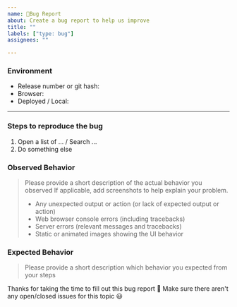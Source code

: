 ```yaml
---
name: 🐛Bug Report
about: Create a bug report to help us improve
title: ""
labels: ["type: bug"]
assignees: ""

---
```


### Environment

 * Release number or git hash: 
 * Browser: 
 * Deployed / Local: 
---

### Steps to reproduce the bug

1. Open a list of ... / Search ...
2. Do something else

### Observed Behavior

> Please provide a short description of the actual behavior you observed
> If applicable, add screenshots to help explain your problem.
> - Any unexpected output or action (or lack of expected output or action)
> - Web browser console errors (including tracebacks)
> - Server errors (relevant messages and tracebacks)
> - Static or animated images showing the UI behavior

### Expected Behavior

> Please provide a short description which behavior you expected from your steps

Thanks for taking the time to fill out this bug report 🤗
Make sure there aren't any open/closed issues for this topic 😃
